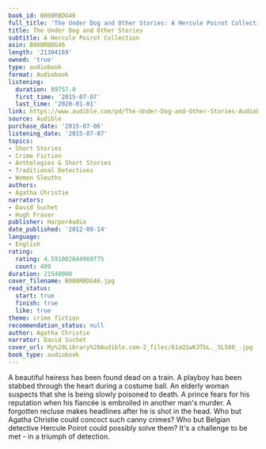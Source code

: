 ```yaml
---
book_id: B008RBDG46
full_title: 'The Under Dog and Other Stories: A Hercule Poirot Collection'
title: The Under Dog and Other Stories
subtitle: A Hercule Poirot Collection
asin: B008RBDG46
length: '21304169'
owned: 'true'
type: audiobook
format: Audiobook
listening:
  duration: 89757.0
  first_time: '2015-07-07'
  last_time: '2020-01-01'
link: https://www.audible.com/pd/The-Under-Dog-and-Other-Stories-Audiobook/B008RBDG46
source: Audible
purchase_date: '2015-07-06'
listening_date: '2015-07-07'
topics:
- Short Stories
- Crime Fiction
- Anthologies & Short Stories
- Traditional Detectives
- Women Sleuths
authors:
- Agatha Christie
narrators:
- David Suchet
- Hugh Fraser
publisher: HarperAudio
date_published: '2012-08-14'
language:
- English
rating:
  rating: 4.591002044989775
  count: 489
duration: 21540000
cover_filename: B008RBDG46.jpg
read_status:
  start: true
  finish: true
  like: true
theme: crime fiction
recommendation_status: null
author: Agatha Christie
narrator: David Suchet
cover_url: My%20Library%20Audible.com-2_files/61oQ1wK3TbL._SL500_.jpg
book_type: audiobook
---
```

A beautiful heiress has been found dead on a train. A playboy has been stabbed through the heart during a costume ball. An elderly woman suspects that she is being slowly poisoned to death. A prince fears for his reputation when his fiancée is embroiled in another man's murder. A forgotten recluse makes headlines after he is shot in the head.
Who but Agatha Christie could concoct such canny crimes? Who but Belgian detective Hercule Poirot could possibly solve them? It's a challenge to be met - in a triumph of detection.

